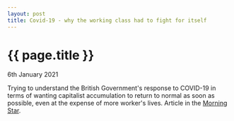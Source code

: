 ```yaml
---
layout: post
title: Covid-19 - why the working class had to fight for itself
---
```


{{ page.title }}
================

<p class="meta">6th January 2021</p>

Trying to understand the British Government's response to COVID-19 in terms of wanting capitalist accumulation to return to normal as soon as possible, even at the expense of more worker's lives. Article in the [Morning Star](https://morningstaronline.co.uk/article/f/covid-19-why-working-class-had-fight-itself).
